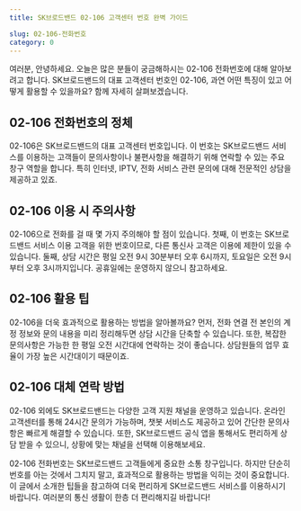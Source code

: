 ```yaml
---
title: SK브로드밴드 02-106 고객센터 번호 완벽 가이드

slug: 02-106-전화번호
category: 0
---
```


여러분, 안녕하세요. 오늘은 많은 분들이 궁금해하시는 02-106 전화번호에 대해 알아보려고 합니다. SK브로드밴드의 대표 고객센터 번호인 02-106, 과연 어떤 특징이 있고 어떻게 활용할 수 있을까요? 함께 자세히 살펴보겠습니다.

## 02-106 전화번호의 정체

02-106은 SK브로드밴드의 대표 고객센터 번호입니다. 이 번호는 SK브로드밴드 서비스를 이용하는 고객들이 문의사항이나 불편사항을 해결하기 위해 연락할 수 있는 주요 창구 역할을 합니다. 특히 인터넷, IPTV, 전화 서비스 관련 문의에 대해 전문적인 상담을 제공하고 있죠.

## 02-106 이용 시 주의사항

02-106으로 전화를 걸 때 몇 가지 주의해야 할 점이 있습니다. 첫째, 이 번호는 SK브로드밴드 서비스 이용 고객을 위한 번호이므로, 다른 통신사 고객은 이용에 제한이 있을 수 있습니다. 둘째, 상담 시간은 평일 오전 9시 30분부터 오후 6시까지, 토요일은 오전 9시부터 오후 3시까지입니다. 공휴일에는 운영하지 않으니 참고하세요.

## 02-106 활용 팁

02-106을 더욱 효과적으로 활용하는 방법을 알아볼까요? 먼저, 전화 연결 전 본인의 계정 정보와 문의 내용을 미리 정리해두면 상담 시간을 단축할 수 있습니다. 또한, 복잡한 문의사항은 가능한 한 평일 오전 시간대에 연락하는 것이 좋습니다. 상담원들의 업무 효율이 가장 높은 시간대이기 때문이죠.

## 02-106 대체 연락 방법

02-106 외에도 SK브로드밴드는 다양한 고객 지원 채널을 운영하고 있습니다. 온라인 고객센터를 통해 24시간 문의가 가능하며, 챗봇 서비스도 제공하고 있어 간단한 문의사항은 빠르게 해결할 수 있습니다. 또한, SK브로드밴드 공식 앱을 통해서도 편리하게 상담 받을 수 있으니, 상황에 맞는 채널을 선택해 이용해보세요.

02-106 전화번호는 SK브로드밴드 고객들에게 중요한 소통 창구입니다. 하지만 단순히 번호를 아는 것에서 그치지 말고, 효과적으로 활용하는 방법을 익히는 것이 중요합니다. 이 글에서 소개한 팁들을 참고하여 더욱 편리하게 SK브로드밴드 서비스를 이용하시기 바랍니다. 여러분의 통신 생활이 한층 더 편리해지길 바랍니다!